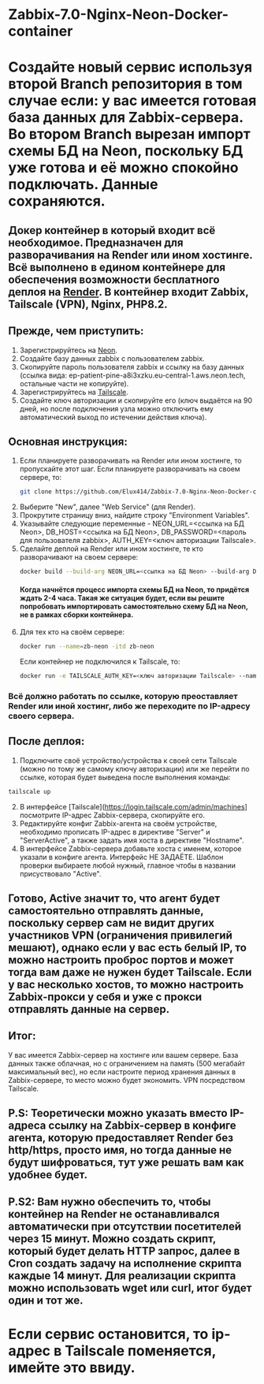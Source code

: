 # Zabbix-7.0-Nginx-Neon-Docker-container

# Создайте новый сервис используя второй Branch репозитория в том случае если: у вас имеется готовая база данных для Zabbix-сервера. Во втором Branch вырезан импорт схемы БД на Neon, поскольку БД уже готова и её можно спокойно подключать. Данные сохраняются.

## Докер контейнер в который входит всё необходимое. Предназначен для разворачивания на Render или ином хостинге. Всё выполнено в едином контейнере для обеспечения возможности бесплатного деплоя на [Render](https://render.com/). В контейнер входит Zabbix, Tailscale (VPN), Nginx, PHP8.2.

## Прежде, чем приступить:

1. Зарегистрируйтесь на [Neon](https://neon.tech/).
2. Создайте базу данных zabbix с пользователем zabbix.
3. Скопируйте пароль пользователя zabbix и ссылку на базу данных (ссылка вида: ep-patient-pine-a8i3xzku.eu-central-1.aws.neon.tech, остальные части не копируйте).
4. Зарегистрируйтесь на [Tailscale](https://tailscale.com/).
5. Создайте ключ авторизации и скопируйте его (ключ выдаётся на 90 дней, но после подключения узла можно отключить ему автоматический выход по истечении действия ключа).

## Основная инструкция:

1. Если планируете разворачивать на Render или ином хостинге, то пропускайте этот шаг. Если планируете разворачивать на своем сервере, то:
   ```bash
   git clone https://github.com/Elux414/Zabbix-7.0-Nginx-Neon-Docker-container
   ```
2. Выберите "New", далее "Web Service" (для Render).
3. Прокрутите страницу вниз, найдите строку "Environment Variables".
4. Указывайте следующие переменные - NEON_URL=<ссылка на БД Neon>, DB_HOST=<ссылка на БД Neon>, DB_PASSWORD=<пароль для пользователя zabbix>, AUTH_KEY=<ключ авторизации Tailscale>.
5. Сделайте деплой на Render или ином хостинге, те кто разворачивают на своем сервере:
   ```bash
   docker build --build-arg NEON_URL=<ссылка на БД Neon> --build-arg DB_HOST=<ссылка на БД Neon> --build-arg DB_PASSWORD=<пароль для пользователя zabbix> --build-arg AUTH_KEY=<ключ авторизации Tailscale> -t zb-neon .
   ```
   #### Когда начнётся процесс импорта схемы БД на Neon, то придётся ждать 2-4 часа. Такая же ситуация будет, если вы решите попробовать импортировать самостоятельно схему БД на Neon, не в рамках сборки контейнера.
6. Для тех кто на своём сервере:
   ```bash
   docker run --name=zb-neon -itd zb-neon
   ```
   Если контейнер не подключился к Tailscale, то:
   ```bash
   docker run -e TAILSCALE_AUTH_KEY=<ключ авторизации Tailscale> --name=zb-neon -itd zb-neon
   ```

### Всё должно работать по ссылке, которую преоставляет Render или иной хостинг, либо же переходите по IP-адресу своего сервера.

## После деплоя:

1. Подключите своё устройство/устройства к своей сети Tailscale (можно по тому же самому ключу авторизации) или же перейти по ссылке, которая будет выведена после выполнения команды:
```bash
tailscale up
```
2. В интерфейсе [Tailscale](https://login.tailscale.com/admin/machines] посмотрите IP-адрес Zabbix-сервера, скопируйте его.
3. Редактируйте конфиг Zabbix-агента на своём устройстве, необходимо прописать IP-адрес в директиве "Server" и "ServerActive", а также задать имя хоста в директиве "Hostname".
4. В интерфейсе Zabbix-сервера добавьте хоста с именем, которое указали в конфиге агента. Интерфейс НЕ ЗАДАЁТЕ. Шаблон проверки выбираете любой нужный, главное чтобы в названии присуствовало "Active".

## Готово, Active значит то, что агент будет самостоятельно отправлять данные, поскольку сервер сам не видит других участников VPN (ограничения привилегий мешают), однако если у вас есть белый IP, то можно настроить проброс портов и может тогда вам даже не нужен будет Tailscale. Если у вас несколько хостов, то можно настроить Zabbix-прокси у себя и уже с прокси отправлять данные на сервер.

## Итог:

У вас имеется Zabbix-сервер на хостинге или вашем сервере. База данных также облачная, но с ограничением на память (500 мегабайт максимальный вес), но если настроите период хранения данных в Zabbix-сервере, то место можно будет экономить. VPN посредством Tailscale.

## P.S: Теоретически можно указать вместо IP-адреса ссылку на Zabbix-сервер в конфиге агента, которую предоставляет Render без http/https, просто имя, но тогда данные не будут шифроваться, тут уже решать вам как удобнее будет.
## P.S2: Вам нужно обеспечить то, чтобы контейнер на Render не останавливался автоматически при отсутствии посетителей через 15 минут. Можно создать скрипт, который будет делать HTTP запрос, далее в Cron создать задачу на исполнение скрипта каждые 14 минут. Для реализации скрипта можно использовать wget или curl, итог будет один и тот же.

# Если сервис остановится, то ip-адрес в Tailscale поменяется, имейте это ввиду. 
